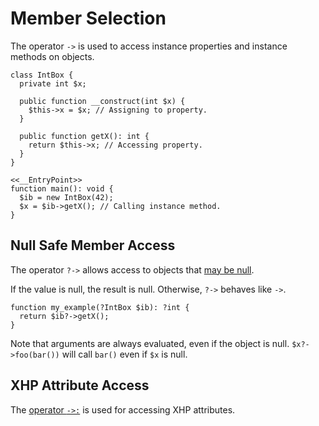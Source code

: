 # Member Selection

The operator `->` is used to access instance properties and instance
methods on objects.

```hack file:intbox.hack
class IntBox {
  private int $x;

  public function __construct(int $x) {
    $this->x = $x; // Assigning to property.
  }

  public function getX(): int {
    return $this->x; // Accessing property.
  }
}

<<__EntryPoint>>
function main(): void {
  $ib = new IntBox(42);
  $x = $ib->getX(); // Calling instance method.
}
```

## Null Safe Member Access

The operator `?->` allows access to objects that [may be null](/hack/types/nullable-types).

If the value is null, the result is null. Otherwise, `?->` behaves
like `->`.

```hack file:intbox.hack
function my_example(?IntBox $ib): ?int {
  return $ib?->getX();
}
```

Note that arguments are always evaluated, even if the object is
null. `$x?->foo(bar())` will call `bar()` even if `$x` is null.

## XHP Attribute Access

The [operator `->:`](/hack/expressions-and-operators/XHP-attribute-selection) is used for accessing XHP attributes.
